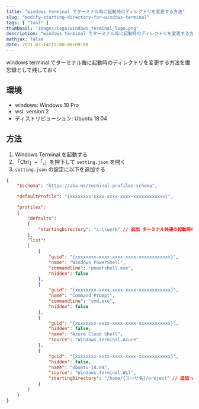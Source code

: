 ```yaml
---
title: "windows terminal でターミナル毎に起動時のディレクトリを変更する方法"
slug: "modify-starting-directory-for-windows-terminal"
tags: [ "Tool" ]
thumbnail: "images/logo/windows_terminal_logo.png"
description: "windows terminal でターミナル毎に起動時のディレクトリを変更する方法を備忘録として残しておく"
mathjax: false
date: 2021-03-14T15:00:00+09:00
---
```


windows terminal でターミナル毎に起動時のディレクトリを変更する方法を備忘録として残しておく

## 環境

* windows: Windows 10 Pro
* wsl: version 2
* ディストリビューション: Ubuntu 18.04

## 方法

1. Windows Terminal を起動する
2. 「Ctrl」+「,」を押下して `setting.json` を開く
3. `setting.json` の設定に以下を追加する

```json
{
    "$schema": "https://aka.ms/terminal-profiles-schema",

    "defaultProfile": "{xxxxxxxx-xxxx-xxxx-xxxx-xxxxxxxxxxxx}",

    "profiles":
    {
        "defaults":
        {
            "startingDirectory": "c:\\work" // 追加 ターミナル共通の起動時のディレクトリを指定
        },
        "list":
        [
            {
                "guid": "{xxxxxxxx-xxxx-xxxx-xxxx-xxxxxxxxxxxx}",
                "name": "Windows PowerShell",
                "commandline": "powershell.exe",
                "hidden": false
            },
            {
                "guid": "{xxxxxxxx-xxxx-xxxx-xxxx-xxxxxxxxxxxx}",
                "name": "Command Prompt",
                "commandline": "cmd.exe",
                "hidden": false
            },
            {
                "guid": "{xxxxxxxx-xxxx-xxxx-xxxx-xxxxxxxxxxxx}",
                "hidden": false,
                "name": "Azure Cloud Shell",
                "source": "Windows.Terminal.Azure"
            },
            {
                "guid": "{xxxxxxxx-xxxx-xxxx-xxxx-xxxxxxxxxxxx}",
                "hidden": false,
                "name": "Ubuntu-18.04",
                "source": "Windows.Terminal.Wsl",
                "startingDirectory": "/home/{ユーザ名}/project" // 追加 wsl 専用の起動時のディレクトリを指定
            }
        ]
    }
}
```
